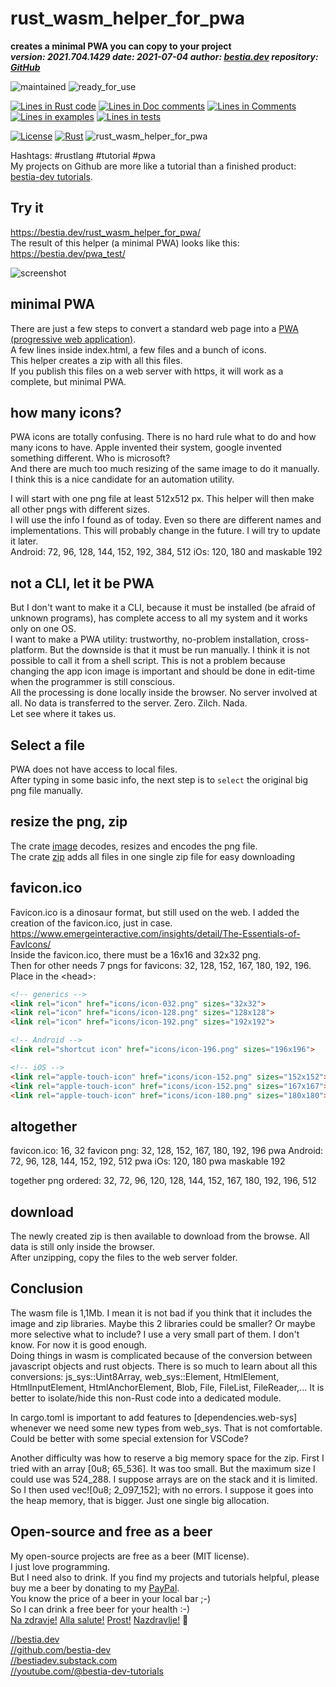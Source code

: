 [//]: # (auto_md_to_doc_comments segment start A)

# rust_wasm_helper_for_pwa

[//]: # (auto_cargo_toml_to_md start)

**creates a minimal PWA you can copy to your project**  
***version: 2021.704.1429  date: 2021-07-04 author: [bestia.dev](https://bestia.dev) repository: [GitHub](https://github.com/bestia-dev/rust_wasm_helper_for_pwa)***  

[//]: # (auto_cargo_toml_to_md end)

 ![maintained](https://img.shields.io/badge/maintained-green)
 ![ready_for_use](https://img.shields.io/badge/ready_for_use-green)

[//]: # (auto_lines_of_code start)
[![Lines in Rust code](https://img.shields.io/badge/Lines_in_Rust-742-green.svg)](https://github.com/bestia-dev/rust_wasm_helper_for_pwa/)
[![Lines in Doc comments](https://img.shields.io/badge/Lines_in_Doc_comments-41-blue.svg)](https://github.com/bestia-dev/rust_wasm_helper_for_pwa/)
[![Lines in Comments](https://img.shields.io/badge/Lines_in_comments-71-purple.svg)](https://github.com/bestia-dev/rust_wasm_helper_for_pwa/)
[![Lines in examples](https://img.shields.io/badge/Lines_in_examples-0-yellow.svg)](https://github.com/bestia-dev/rust_wasm_helper_for_pwa/)
[![Lines in tests](https://img.shields.io/badge/Lines_in_tests-0-orange.svg)](https://github.com/bestia-dev/rust_wasm_helper_for_pwa/)

[//]: # (auto_lines_of_code end)

 [![License](https://img.shields.io/badge/license-MIT-blue.svg)](https://github.com/bestia-dev/rust_wasm_helper_for_pwa/blob/master/LICENSE)
 [![Rust](https://github.com/bestia-dev/rust_wasm_helper_for_pwa/workflows/rust_fmt_auto_build_test/badge.svg)](https://github.com/bestia-dev/rust_wasm_helper_for_pwa/)
 ![rust_wasm_helper_for_pwa](https://bestia.dev/webpage_hit_counter/get_svg_image/757700228.svg)

Hashtags: #rustlang #tutorial #pwa  
My projects on Github are more like a tutorial than a finished product: [bestia-dev tutorials](https://github.com/bestia-dev/tutorials_rust_wasm).

## Try it

<https://bestia.dev/rust_wasm_helper_for_pwa/>  
The result of this helper (a minimal PWA) looks like this:  
<https://bestia.dev/pwa_test/>

![screenshot](https://github.com/bestia-dev/rust_wasm_helper_for_pwa/blob/main/images/helper_for_pwa.jpg?raw=true)

## minimal PWA

There are just a few steps to convert a standard web page into a [PWA (progressive web application)](https://developer.mozilla.org/en-US/docs/Web/Progressive_web_apps).  
A few lines inside index.html, a few files and a bunch of icons.  
This helper creates a zip with all this files.  
If you publish this files on a web server with https, it will work as a complete, but minimal PWA.

## how many icons?

PWA icons are totally confusing. There is no hard rule what to do and how many icons to have. Apple invented their system, google invented something different. Who is microsoft?  
And there are much too much resizing of the same image to do it manually.  
I think this is a nice candidate for an automation utility.  

I will start with one png file at least 512x512 px. This helper will then make all other pngs with different sizes.  
I will use the info I found as of today. Even so there are different names and implementations. This will probably change in the future. I will try to update it later.  
Android: 72, 96, 128, 144, 152, 192, 384, 512
iOs: 120, 180
and maskable 192

## not a CLI, let it be PWA

But I don't want to make it a CLI, because it must be installed (be afraid of unknown programs), has complete access to all my system and it works only on one OS.  
I want to make a PWA utility: trustworthy, no-problem installation, cross-platform. But the downside is that it must be run manually. I think it is not possible to call it from a shell script. This is not a problem because changing the app icon image is important and should be done in edit-time when the programmer is still conscious.  
All the processing is done locally inside the browser. No server involved at all. No data is transferred to the server. Zero. Zilch. Nada.  
Let see where it takes us.  

## Select a file

PWA does not have access to local files.  
After typing in some basic info, the next step is to `select` the original big png file manually.  

## resize the png, zip

The crate [image](https://crates.io/crates/image) decodes, resizes and encodes the png file.  
The crate [zip](https://crates.io/crates/zip) adds all files in one single zip file for easy downloading

## favicon.ico

Favicon.ico is a dinosaur format, but still used on the web. I added the creation of the favicon.ico, just in case. <https://www.emergeinteractive.com/insights/detail/The-Essentials-of-FavIcons/>  
Inside the favicon.ico, there must be a 16x16 and 32x32 png.  
Then for other needs 7 pngs for favicons: 32, 128, 152, 167, 180, 192, 196.
Place in the \<head\>:  

```html
<!-- generics -->
<link rel="icon" href="icons/icon-032.png" sizes="32x32">
<link rel="icon" href="icons/icon-128.png" sizes="128x128">
<link rel="icon" href="icons/icon-192.png" sizes="192x192">

<!-- Android -->
<link rel="shortcut icon" href="icons/icon-196.png" sizes="196x196">

<!-- iOS -->
<link rel="apple-touch-icon" href="icons/icon-152.png" sizes="152x152">
<link rel="apple-touch-icon" href="icons/icon-152.png" sizes="167x167">
<link rel="apple-touch-icon" href="icons/icon-180.png" sizes="180x180">

```

## altogether

favicon.ico: 16, 32
favicon png: 32, 128, 152, 167, 180, 192, 196
pwa Android: 72, 96, 128, 144, 152, 192, 512
pwa iOs: 120, 180
pwa maskable 192

together png ordered:
32, 72, 96, 120, 128, 144, 152, 167, 180, 192, 196, 512

## download

The newly created zip is then available to download from the browse. All data is still only inside the browser.  
After unzipping, copy the files to the web server folder.

## Conclusion

The wasm file is 1,1Mb. I mean it is not bad if you think that it includes the image and zip libraries. Maybe this 2 libraries could be smaller? Or maybe more selective what to include? I use a very small part of them. I don't know. For now it is good enough.  
Doing things in wasm is complicated because of the conversion between javascript objects and rust objects. There is so much to learn about all this conversions: js_sys::Uint8Array, web_sys::Element, HtmlElement, HtmlInputElement, HtmlAnchorElement, Blob, File, FileList, FileReader,... It is better to isolate/hide this non-Rust code into a dedicated module.  

In cargo.toml is important to add features to [dependencies.web-sys] whenever we need some new types from web_sys. That is not comfortable. Could be better with some special extension for VSCode?

Another difficulty was how to reserve a big memory space for the zip.
First I tried with an array [0u8; 65_536]. It was too small. But the maximum size I could use was 524_288. I suppose arrays are on the stack and it is limited.
So I then used vec![0u8; 2_097_152]; with no errors. I suppose it goes into the heap memory, that is bigger. Just one single big allocation.

## Open-source and free as a beer

My open-source projects are free as a beer (MIT license).  
I just love programming.  
But I need also to drink. If you find my projects and tutorials helpful, please buy me a beer by donating to my [PayPal](https://paypal.me/LucianoBestia).  
You know the price of a beer in your local bar ;-)  
So I can drink a free beer for your health :-)  
[Na zdravje!](https://translate.google.com/?hl=en&sl=sl&tl=en&text=Na%20zdravje&op=translate) [Alla salute!](https://dictionary.cambridge.org/dictionary/italian-english/alla-salute) [Prost!](https://dictionary.cambridge.org/dictionary/german-english/prost) [Nazdravlje!](https://matadornetwork.com/nights/how-to-say-cheers-in-50-languages/) 🍻

[//bestia.dev](https://bestia.dev)  
[//github.com/bestia-dev](https://github.com/bestia-dev)  
[//bestiadev.substack.com](https://bestiadev.substack.com)  
[//youtube.com/@bestia-dev-tutorials](https://youtube.com/@bestia-dev-tutorials)  

[//]: # (auto_md_to_doc_comments segment end A)
